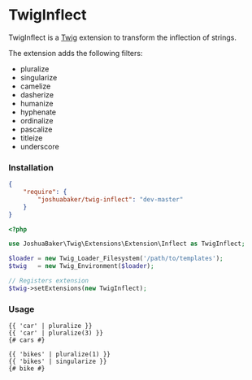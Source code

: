 # TwigInflect

TwigInflect is a [Twig](http://twig.sensiolabs.org/) extension to transform the inflection of strings.

The extension adds the following filters:
- pluralize
- singularize
- camelize
- dasherize
- humanize
- hyphenate
- ordinalize
- pascalize
- titleize
- underscore

### Installation

```json
{
    "require": {
        "joshuabaker/twig-inflect": "dev-master"
    }
}
```

```php
<?php

use JoshuaBaker\Twig\Extensions\Extension\Inflect as TwigInflect;

$loader = new Twig_Loader_Filesystem('/path/to/templates');
$twig   = new Twig_Environment($loader);

// Registers extension
$twig->setExtensions(new TwigInflect);
```

### Usage

```jinja
{{ 'car' | pluralize }}
{{ 'car' | pluralize(3) }}
{# cars #}

{{ 'bikes' | pluralize(1) }}
{{ 'bikes' | singularize }}
{# bike #}
```

